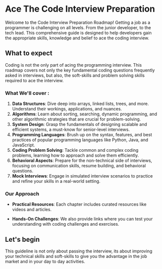 # Ace The Code Interview Preparation

Welcome to the Code Interview Preparation Roadmap! Getting a job as a programmer is challenging on all levels. From the junior developer, to the tech lead. This comprehensive guide is designed to help developers gain the appropriate skills, knowledge and belief to ace the coding interview. 

## What to expect

Coding is not the only part of acing the programming interview. This roadmap covers not only the key fundamental coding questions frequently asked in interviews, but also, the soft-skills and problem solving skills required to ace the interview.

### What We'll cover : 
1. **Data Structures**: Dive deep into arrays, linked lists, trees, and more. Understand their workings, applications, and nuances.
2. **Algorithms**: Learn about sorting, searching, dynamic programming, and other algorithmic strategies that are crucial for problem-solving.
3. **System Design**: Grasp the fundamentals of designing scalable and efficient systems, a must-know for senior-level interviews.
4. **Programming Languages**: Brush up on the syntax, features, and best practices of popular programming languages like Python, Java, and JavaScript.
5. **Coding Problem Solving**: Tackle common and complex coding problems, learning how to approach and solve them efficiently.
6. **Behavioral Aspects**: Prepare for the non-technical side of interviews, focusing on communication skills, resume building, and behavioral questions.
7. **Mock Interviews**: Engage in simulated interview scenarios to practice and refine your skills in a real-world setting.

### Our Approach
- **Practical Resources**: Each chapter includes curated resources like videos and articles.

- **Hands-On Challenges**: We also provide links where you can test your understanding with coding challenges and exercises.

## Let's begin
This guideline is not only about passing the interview, its about improving your technical skills and soft-skills to give you the advantage in the job market and in your day to day activities. 

